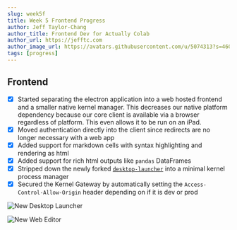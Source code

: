 ```yaml
---
slug: week5f
title: Week 5 Frontend Progress
author: Jeff Taylor-Chang
author_title: Frontend Dev for Actually Colab
author_url: https://jefftc.com
author_image_url: https://avatars.githubusercontent.com/u/5074313?s=460&u=9dc3384482173ab6e158978936d42b440155007e&v=4
tags: [progress]
---
```


## Frontend

- [x] Started separating the electron application into a web hosted frontend and a smaller native kernel manager. This decreases our native platform dependency because our core client is available via a browser regardless of platform. This even allows it to be run on an iPad.
- [x] Moved authentication directly into the client since redirects are no longer necessary with a web app
- [x] Added support for markdown cells with syntax highlighting and rendering as html
- [x] Added support for rich html outputs like `pandas` DataFrames
- [x] Stripped down the newly forked [`desktop-launcher`](https://github.com/actually-colab/desktop-launcher) into a minimal kernel process manager
- [x] Secured the Kernel Gateway by automatically setting the `Access-Control-Allow-Origin` header depending on if it is dev or prod

![New Desktop Launcher](https://user-images.githubusercontent.com/5074313/109318637-0304dd80-781c-11eb-9513-fdd2c0dc3efc.png)

![New Web Editor](https://user-images.githubusercontent.com/5074313/109358986-acff5c80-7852-11eb-8fc5-4875500b6116.png)
